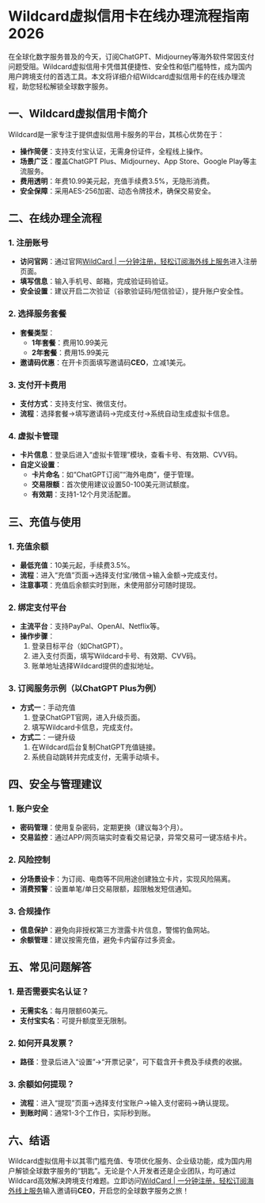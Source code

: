 # Wildcard虚拟信用卡在线办理流程指南2026

在全球化数字服务普及的今天，订阅ChatGPT、Midjourney等海外软件常因支付问题受阻。Wildcard虚拟信用卡凭借其便捷性、安全性和低门槛特性，成为国内用户跨境支付的首选工具。本文将详细介绍Wildcard虚拟信用卡的在线办理流程，助您轻松解锁全球数字服务。

## 一、Wildcard虚拟信用卡简介

Wildcard是一家专注于提供虚拟信用卡服务的平台，其核心优势在于：

- **操作简便**：支持支付宝认证，无需身份证件，全程线上操作。
- **场景广泛**：覆盖ChatGPT Plus、Midjourney、App Store、Google Play等主流服务。
- **费用透明**：年费10.99美元起，充值手续费3.5%，无隐形消费。
- **安全保障**：采用AES-256加密、动态令牌技术，确保交易安全。

## 二、在线办理全流程

### 1. 注册账号

- **访问官网**：通过官网[WildCard | 一分钟注册，轻松订阅海外线上服务](https://bewildcard.com/i/CEO)进入注册页面。
- **填写信息**：输入手机号、邮箱，完成验证码验证。
- **安全设置**：建议开启二次验证（谷歌验证码/短信验证），提升账户安全性。

### 2. 选择服务套餐

- **套餐类型**：
  - **1年套餐**：费用10.99美元
  - **2年套餐**：费用15.99美元
- **邀请码优惠**：在开卡页面填写邀请码**CEO**，立减1美元。

### 3. 支付开卡费用

- **支付方式**：支持支付宝、微信支付。
- **流程**：选择套餐→填写邀请码→完成支付→系统自动生成虚拟卡信息。

### 4. 虚拟卡管理

- **卡片信息**：登录后进入“虚拟卡管理”模块，查看卡号、有效期、CVV码。
- **自定义设置**：
  - **卡片命名**：如“ChatGPT订阅”“海外电商”，便于管理。
  - **交易限额**：首次使用建议设置50-100美元测试额度。
  - **有效期**：支持1-12个月灵活配置。

## 三、充值与使用

### 1. 充值余额

- **最低充值**：10美元起，手续费3.5%。
- **流程**：进入“充值”页面→选择支付宝/微信→输入金额→完成支付。
- **注意事项**：充值后余额实时到账，未使用部分可随时提现。

### 2. 绑定支付平台

- **主流平台**：支持PayPal、OpenAI、Netflix等。
- **操作步骤**：
  1. 登录目标平台（如ChatGPT）。
  2. 进入支付页面，填写Wildcard卡号、有效期、CVV码。
  3. 账单地址选择Wildcard提供的虚拟地址。

### 3. 订阅服务示例（以ChatGPT Plus为例）

- **方式一**：手动充值
  1. 登录ChatGPT官网，进入升级页面。
  2. 填写Wildcard卡信息，完成支付。
- **方式二**：一键升级
  1. 在Wildcard后台复制ChatGPT充值链接。
  2. 系统自动跳转并完成支付，无需手动填卡。

## 四、安全与管理建议

### 1. 账户安全

- **密码管理**：使用复杂密码，定期更换（建议每3个月）。
- **交易监控**：通过APP/网页端实时查看交易记录，异常交易可一键冻结卡片。

### 2. 风险控制

- **分场景设卡**：为订阅、电商等不同用途创建独立卡片，实现风险隔离。
- **消费预警**：设置单笔/单日交易限额，超限触发短信通知。

### 3. 合规操作

- **信息保护**：避免向非授权第三方泄露卡片信息，警惕钓鱼网站。
- **余额管理**：建议按需充值，避免卡内留存过多资金。

## 五、常见问题解答

### 1. 是否需要实名认证？

- **无需实名**：每月限额60美元。
- **支付宝实名**：可提升额度至无限制。

### 2. 如何开具发票？

- **路径**：登录后进入“设置”→“开票记录”，可下载含开卡费及手续费的收据。

### 3. 余额如何提现？

- **流程**：进入“提现”页面→选择支付宝账户→输入支付密码→确认提现。
- **到账时间**：通常1-3个工作日，实际秒到账。

## 六、结语

Wildcard虚拟信用卡以其零门槛充值、专项优化服务、企业级功能，成为国内用户解锁全球数字服务的“钥匙”。无论是个人开发者还是企业团队，均可通过Wildcard高效解决跨境支付难题。立即访问[WildCard | 一分钟注册，轻松订阅海外线上服务](https://bewildcard.com/i/CEO)输入邀请码**CEO**，开启您的全球数字服务之旅！
